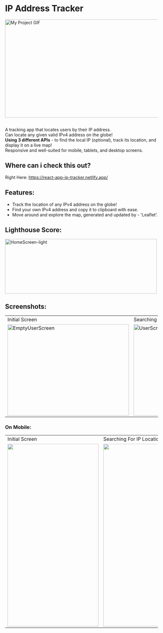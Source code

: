 # IP Address Tracker

<img align="center" src="https://user-images.githubusercontent.com/97472180/196443648-30870f0c-fe51-4971-949a-6458f873f54f.gif"
alt="My Project GIF" width="600" height="323">  
<br>

A tracking app that locates users by their IP address.<br />
Can locate any given valid IPv4 address on the globe! <br />
**Using 3 different APIs** - to find the local IP (optional), track its location, and display it on a live map! <br />
Responsive and well-suited for mobile, tablets, and desktop screens.

## Where can i check this out?

Right Here: https://react-app-ip-tracker.netlify.app/
<br />

## Features:

- Track the location of any IPv4 address on the globe!
- Find your own IPv4 address and copy it to clipboard with ease.
- Move around and explore the map, generated and updated by - 'Leaflet'.
  <br />

## Lighthouse Score:

<img src="https://user-images.githubusercontent.com/97472180/196472355-235a2480-7b7e-4618-812e-51c471637543.PNG " height="180" width="500" alt="HomeScreen-light"/>

## Screenshots:

<p align="center">
<table>
<tr>
<td>Initial Screen</td>
<td>Searching For IP Location</td>
</tr>
<tr>
<td><img src="https://user-images.githubusercontent.com/97472180/196441374-09abfd78-c2d8-4144-8d4a-1e0bca7322fa.PNG" height="300" width="400" alt="EmptyUserScreen" ></td>
<td><img src="https://user-images.githubusercontent.com/97472180/196292214-c8257b3b-afb8-4a9a-8bfc-4387342e059e.PNG" height="300" width="400" alt="UserScreen">  </td>
</tr>
</table>
</p>

### On Mobile:

<p align="center">
<table>
  <tr>
     <td>Initial Screen</td>
    <td>Searching For IP Location</td>
  </tr>
  <tr>
    <td><img src="https://user-images.githubusercontent.com/97472180/196441004-d5c792e7-8eae-49db-a57e-5d075bccad00.PNG" width=300 height=600></td>
    <td><img src="https://user-images.githubusercontent.com/97472180/196293434-df295ada-a015-4003-ab0a-5bc1dd7db692.PNG" width=300 height=600></td>
  </tr>
 </table>
</p>
